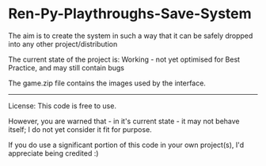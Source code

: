 # Ren-Py-Playthroughs-Save-System
The aim is to create the system in such a way that it can be safely dropped into any other project/distribution

The current state of the project is: Working - not yet optimised for Best Practice, and may still contain bugs

The game.zip file contains the images used by the interface.

---

License: This code is free to use.

However, you are warned that - in it's current state - it may not behave itself;
I do not yet consider it fit for purpose.

If you do use a significant portion of this code in your own project(s), I'd appreciate being credited :)
